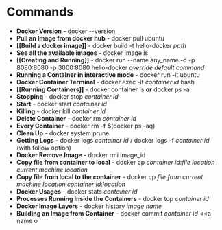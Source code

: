# Commands
- **Docker Version** - docker --version
- **Pull an Image from docker hub** - docker pull ubuntu
- **[[Build a docker image]]** - docker build -t hello-docker *path*
- **See all the available images** - docker image ls
- **[[Creating and Running]]** - docker run --name any_name -d -p 8080:8080 -p 3000:8080 hello-docker _override default command_
- **Running a Container in interactive mode** - docker run -it ubuntu
- **Docker Container Terminal** - docker exec -it _container id_ bash
- **[[Running Containers]]** - docker container ls __or__ docker ps -a
- **Stopping** - docker stop _container id_
- **Start** - docker start _container id_
- **Killing** - docker kill _container id_
- **Delete Container** - docker rm _container id_
- **Every Container** - docker rm -f $(docker ps -aq)
- **Clean Up** - docker system prune
- **Getting Logs** - docker logs _container id_ / docker logs -f _container id_ (with follow option)
- **Docker Remove Image**  -  docker rmi image_id
- **Copy file from container to local** - docker cp _container id_:_file location_ _current machine location_
- **Copy file from local to the container** - docker cp _file from current machine location_ _container id_:_location_
- **Docker Usages** - docker stats _container id_
- **Processes Running Inside the Containers** - docker top _container id_
- **Docker Image Layers** - docker history _image name_
- **Building an Image from Container** - docker commit _container id_ <<a name o